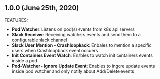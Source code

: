 ## 1.0.0 (June 25th, 2020)

FEATURES:

 * **Pod Watcher**: Listens on pod(s) events from k8s api servers  
 * **Slack Receiver**: Receiving watchers events and send them to a configurable slack channel  
 * **Slack User Mention - Crashloopback**: Enbales to mention a specific users when Crashloopback event occuers
 * **Init Containers Event Watch**: Enables to watch init containers events inside a pod
 * **Pod-Watcher - Ignore Update Event**: Enables to ingore update events inside pod watcher and only notify about Add/Delete events